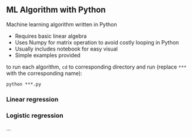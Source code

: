 ## ML Algorithm with Python

Machine learning algorithm written in Python
- Requires basic linear algebra
- Uses Numpy for matrix operation to avoid costly looping in Python
- Usually includes notebook for easy visual
- Simple examples provided

to run each algorithm, `cd` to corresponding directory and run (replace `***` with the corresponding name):

```
python ***.py
```

### Linear regression



### Logistic regression




...
